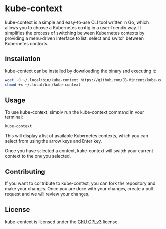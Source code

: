 # kube-context
kube-context is a simple and easy-to-use CLI tool written in Go, which allows you to choose a Kubernetes config in a user-friendly way. It simplifies the process of switching between Kubernetes contexts by providing a menu-driven interface to list, select and switch between Kubernetes contexts.

## Installation
kube-context can be installed by downloading the binary and executing it:

```bash
wget -O ~/.local/bin/kube-context https://github.com/DB-Vincent/kube-context/releases/download/v0.0.1/kube-context
chmod +x ~/.local/bin/kube-context
```

## Usage
To use kube-context, simply run the kube-context command in your terminal:
```bash
kube-context
```

This will display a list of available Kubernetes contexts, which you can select from using the arrow keys and Enter key.

Once you have selected a context, kube-context will switch your current context to the one you selected.

## Contributing
If you want to contribute to kube-context, you can fork the repository and make your changes. Once you are done with your changes, create a pull request and we will review your changes.

## License
kube-context is licensed under the [GNU GPLv3](https://github.com/DB-Vincent/kube-context/blob/v0.0.1/LICENSE) license.